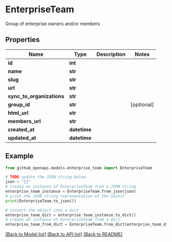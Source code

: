 # EnterpriseTeam

Group of enterprise owners and/or members

## Properties

Name | Type | Description | Notes
------------ | ------------- | ------------- | -------------
**id** | **int** |  | 
**name** | **str** |  | 
**slug** | **str** |  | 
**url** | **str** |  | 
**sync_to_organizations** | **str** |  | 
**group_id** | **str** |  | [optional] 
**html_url** | **str** |  | 
**members_url** | **str** |  | 
**created_at** | **datetime** |  | 
**updated_at** | **datetime** |  | 

## Example

```python
from github_openapi.models.enterprise_team import EnterpriseTeam

# TODO update the JSON string below
json = "{}"
# create an instance of EnterpriseTeam from a JSON string
enterprise_team_instance = EnterpriseTeam.from_json(json)
# print the JSON string representation of the object
print(EnterpriseTeam.to_json())

# convert the object into a dict
enterprise_team_dict = enterprise_team_instance.to_dict()
# create an instance of EnterpriseTeam from a dict
enterprise_team_from_dict = EnterpriseTeam.from_dict(enterprise_team_dict)
```
[[Back to Model list]](../README.md#documentation-for-models) [[Back to API list]](../README.md#documentation-for-api-endpoints) [[Back to README]](../README.md)


